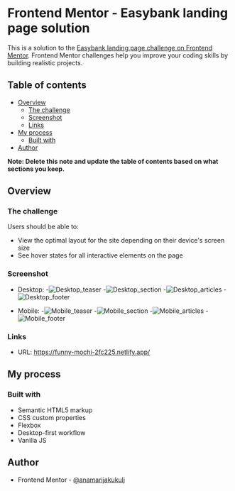 # Frontend Mentor - Easybank landing page solution

This is a solution to the [Easybank landing page challenge on Frontend Mentor](https://www.frontendmentor.io/challenges/easybank-landing-page-WaUhkoDN). Frontend Mentor challenges help you improve your coding skills by building realistic projects. 

## Table of contents

- [Overview](#overview)
  - [The challenge](#the-challenge)
  - [Screenshot](#screenshot)
  - [Links](#links)
- [My process](#my-process)
  - [Built with](#built-with)
- [Author](#author)

**Note: Delete this note and update the table of contents based on what sections you keep.**

## Overview

### The challenge

Users should be able to:

- View the optimal layout for the site depending on their device's screen size
- See hover states for all interactive elements on the page

### Screenshot
- Desktop:
  -![Desktop_teaser](https://user-images.githubusercontent.com/97092170/214277112-1375088b-03f7-4775-9a7e-570b47602805.png)
  -![Desktop_section](https://user-images.githubusercontent.com/97092170/214277163-aa2774d0-5afb-4f67-9c8e-bb56ea9d8a59.png)
  -![Desktop_articles](https://user-images.githubusercontent.com/97092170/214277192-aec03b7b-0762-401b-a1ac-7872c1499966.png)
  -![Desktop_footer](https://user-images.githubusercontent.com/97092170/214277226-88b4c357-3676-45cc-b67c-3791d787f74a.png)

- Mobile:
  -![Mobile_teaser](https://user-images.githubusercontent.com/97092170/214277293-ab7f1696-932d-4b02-8dcf-5c7fa7604766.png)
  -![Mobile_section](https://user-images.githubusercontent.com/97092170/214277333-be68c754-c348-4bb3-ba3a-3c73d6d870ce.png)
  -![Mobile_articles](https://user-images.githubusercontent.com/97092170/214277359-d4c8b241-c45a-4755-86c0-557e760c29e4.png)
  -![Mobile_footer](https://user-images.githubusercontent.com/97092170/214277395-d9948854-39ea-4420-9dc0-c18ac76d7433.png)

### Links

- URL: https://funny-mochi-2fc225.netlify.app/

## My process

### Built with

- Semantic HTML5 markup
- CSS custom properties
- Flexbox
- Desktop-first workflow
- Vanilla JS

## Author

- Frontend Mentor - [@anamarijakukulj]([https://www.frontendmentor.io/profile/youruserna](https://www.frontendmentor.io/profile/anamarijakukulj))
